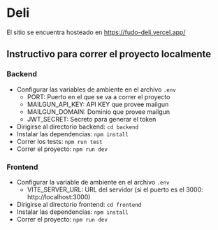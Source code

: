 # Deli
El sitio se encuentra hosteado en https://fudo-deli.vercel.app/

## Instructivo para correr el proyecto localmente

### Backend
- Configurar las variables de ambiente en el archivo `.env`
  - PORT: Puerto en el que se va a correr el proyecto
  - MAILGUN_API_KEY: API KEY que provee mailgun
  - MAILGUN_DOMAIN: Dominio que provee mailgun
  - JWT_SECRET: Secreto para generar el token
- Dirigirse al directorio backend: `cd backend`
- Instalar las dependencias: `npm install`
- Correr los tests: `npm run test`
- Correr el proyecto: `npm run dev`


### Frontend
- Configurar la variable de ambiente en el archivo `.env`
  - VITE_SERVER_URL: URL del servidor (si el puerto es el 3000: http://localhost:3000)
- Dirigirse al directorio frontend: `cd frontend`
- Instalar las dependencias: `npm install`
- Correr el proyecto: `npm run dev`
